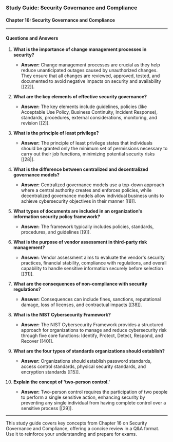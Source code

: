 ### Study Guide: Security Governance and Compliance

#### Chapter 16: Security Governance and Compliance

---

#### Questions and Answers

1. **What is the importance of change management processes in security?**
   - **Answer:** Change management processes are crucial as they help reduce unanticipated outages caused by unauthorized changes. They ensure that all changes are reviewed, approved, tested, and documented to avoid negative impacts on security and availability [[22]].

2. **What are the key elements of effective security governance?**
   - **Answer:** The key elements include guidelines, policies (like Acceptable Use Policy, Business Continuity, Incident Response), standards, procedures, external considerations, monitoring, and revision [[2]].

3. **What is the principle of least privilege?**
   - **Answer:** The principle of least privilege states that individuals should be granted only the minimum set of permissions necessary to carry out their job functions, minimizing potential security risks [[28]].

4. **What is the difference between centralized and decentralized governance models?**
   - **Answer:** Centralized governance models use a top-down approach where a central authority creates and enforces policies, while decentralized governance models allow individual business units to achieve cybersecurity objectives in their manner [[8]].

5. **What types of documents are included in an organization's information security policy framework?**
   - **Answer:** The framework typically includes policies, standards, procedures, and guidelines [[9]].

6. **What is the purpose of vendor assessment in third-party risk management?**
   - **Answer:** Vendor assessment aims to evaluate the vendor's security practices, financial stability, compliance with regulations, and overall capability to handle sensitive information securely before selection [[31]].

7. **What are the consequences of non-compliance with security regulations?**
   - **Answer:** Consequences can include fines, sanctions, reputational damage, loss of licenses, and contractual impacts [[38]].

8. **What is the NIST Cybersecurity Framework?**
   - **Answer:** The NIST Cybersecurity Framework provides a structured approach for organizations to manage and reduce cybersecurity risk through five core functions: Identify, Protect, Detect, Respond, and Recover [[40]].

9. **What are the four types of standards organizations should establish?**
   - **Answer:** Organizations should establish password standards, access control standards, physical security standards, and encryption standards [[15]].

10. **Explain the concept of 'two-person control.'**
    - **Answer:** Two-person control requires the participation of two people to perform a single sensitive action, enhancing security by preventing any single individual from having complete control over a sensitive process [[29]].

---

This study guide covers key concepts from Chapter 16 on Security Governance and Compliance, offering a concise review in a Q&A format. Use it to reinforce your understanding and prepare for exams.
